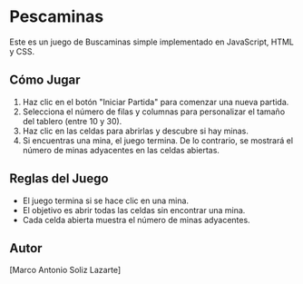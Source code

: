 # Pescaminas

Este es un juego de Buscaminas simple implementado en JavaScript, HTML y CSS.

## Cómo Jugar

1. Haz clic en el botón "Iniciar Partida" para comenzar una nueva partida.
2. Selecciona el número de filas y columnas para personalizar el tamaño del tablero (entre 10 y 30).
3. Haz clic en las celdas para abrirlas y descubre si hay minas.
4. Si encuentras una mina, el juego termina. De lo contrario, se mostrará el número de minas adyacentes en las celdas abiertas.

## Reglas del Juego

- El juego termina si se hace clic en una mina.
- El objetivo es abrir todas las celdas sin encontrar una mina.
- Cada celda abierta muestra el número de minas adyacentes.

## Autor

[Marco Antonio Soliz Lazarte]